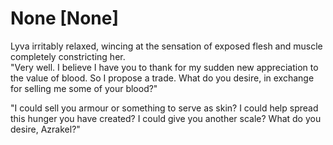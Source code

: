 # None [None]
Lyva irritably relaxed, wincing at the sensation of exposed flesh and muscle completely constricting her.  
"Very well. I believe I have you to thank for my sudden new appreciation to the value of blood. So I propose a trade. What do you desire, in exchange for selling me some of your blood?"     

"I could sell you armour or something to serve as skin? I could help spread this hunger you have created? I could give you another scale? What do you desire, Azrakel?"

